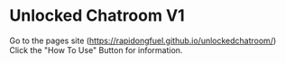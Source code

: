# Unlocked Chatroom V1

Go to the pages site (https://rapidongfuel.github.io/unlockedchatroom/)
Click the "How To Use" Button for information.
